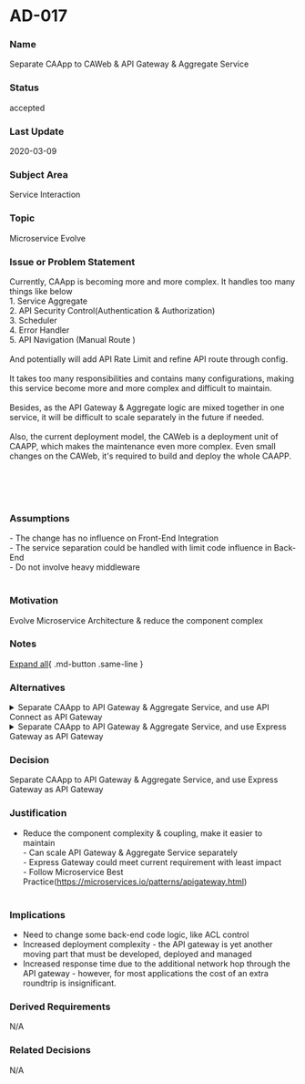 

# AD-017


### Name

Separate CAApp to CAWeb & API Gateway & Aggregate Service


### Status

accepted


### Last Update

2020-03-09


### Subject Area

Service Interaction


### Topic

Microservice Evolve


### Issue or Problem Statement

<div>Currently, CAApp is becoming more and more complex. It handles too many things like below</div><div>1. Service Aggregate</div><div>2. API Security Control(Authentication &amp; Authorization)</div><div>3. Scheduler</div><div>4. Error Handler</div><div>5. API Navigation (Manual Route )</div><div><br></div><div>And potentially will add API Rate Limit and refine API route through config.<br></div><div><br></div><div>It takes too many responsibilities and contains many configurations, making this service become more and more complex and difficult to maintain.</div><div><br></div><div>Besides, as the API Gateway &amp; Aggregate logic are mixed together in one service, it will be difficult to scale separately in the future if needed. <br></div><div><br></div><div>Also, the current deployment model, the CAWeb is a deployment unit of CAAPP, which makes the maintenance even more complex. Even small changes on the CAWeb, it's required to build and deploy the whole CAAPP.</div><br><div><br></div><div><br></div><br>


### Assumptions

<div>- The change has no influence on Front-End Integration</div><div>- The service separation could be handled with limit code influence in Back-End</div><div>- Do not involve heavy middleware<br></div><div><br></div>


### Motivation

Evolve Microservice Architecture &amp; reduce the component complex


### Notes



[Expand all](#){ .md-button .same-line }


### Alternatives


    

<details markdown=1>
<summary markdown="span">Separate CAApp to API Gateway & Aggregate Service, and use API Connect as API Gateway</summary>

<table>
    <caption></caption>
    <thead>
        <tr>
            <th></th>
            <th></th>
        </tr>
    </thead>
    <tr>
        <td> <strong>Name</strong> </td>
        <td>Separate CAApp to API Gateway & Aggregate Service, and use API Connect as API Gateway</td>
    </tr>
    <tr>
        <td> <strong>Description</strong> </td>
        <td>One is for Service Aggregate, another is for API Gateway responsibilities like Secure API, Route API, API Rate Limit, etc. <br><div>And involve API Connect as API Gateway</div><div>Pros:</div><div>- Comprehensive capabilities</div><div>- Managed by Cloud, easy to do cluster</div><div><br></div><div>Cons:</div><div>- Need pay for it</div><div>- Heavy, need investigate how to integrate with current Node.js Framework<br></div></td>
    </tr>
    <tr>
        <td> <strong>Best Applied</strong> </td>
        <td></td>
    </tr>
    <tr>
        <td> <strong>Contraindications</strong> </td>
        <td></td>
    </tr>
</table>


</details>


    

<details markdown=1>
<summary markdown="span">Separate CAApp to API Gateway & Aggregate Service, and use Express Gateway as API Gateway</summary>

<table>
    <caption></caption>
    <thead>
        <tr>
            <th></th>
            <th></th>
        </tr>
    </thead>
    <tr>
        <td> <strong>Name</strong> </td>
        <td>Separate CAApp to API Gateway & Aggregate Service, and use Express Gateway as API Gateway</td>
    </tr>
    <tr>
        <td> <strong>Description</strong> </td>
        <td>One is for Service Aggregate, another is for API Gateway responsibilities like Secure API, Route API, API Rate Limit, etc. <div>And involve Node.js Open source - Express Gateway(https://github.com/ExpressGateway/express-gateway) as API Gateway implementation to reduce code changes</div><div><br></div><div>Pros: <br></div><div> - Express Gateway is light</div><div> - Based on Node.js<br></div><div> - Do not involve new middleware</div><div>Cons:</div><div>-  No OpenID Integration</div><div>-  No User Interface<br></div><div>- Socket <br></div></td>
    </tr>
    <tr>
        <td> <strong>Best Applied</strong> </td>
        <td>N/A<br></td>
    </tr>
    <tr>
        <td> <strong>Contraindications</strong> </td>
        <td>N/A<br></td>
    </tr>
</table>


</details>


    



### Decision

Separate CAApp to API Gateway & Aggregate Service, and use Express Gateway as API Gateway


### Justification

 - Reduce the component complexity &amp; coupling, make it easier to maintain <br><div> - Can scale API Gateway &amp; Aggregate Service separately</div><div> - Express Gateway could meet current requirement with least impact<br></div><div> - Follow Microservice Best Practice(https://microservices.io/patterns/apigateway.html)</div><div><br></div>


### Implications

- Need to change some back-end code logic, like ACL control
- Increased deployment complexity - the API gateway is yet another moving part that must be developed, deployed and managed
- Increased response time due to the additional network hop through the API gateway - however, for most applications the cost of an extra roundtrip is insignificant.


### Derived Requirements

N/A


### Related Decisions

N/A
